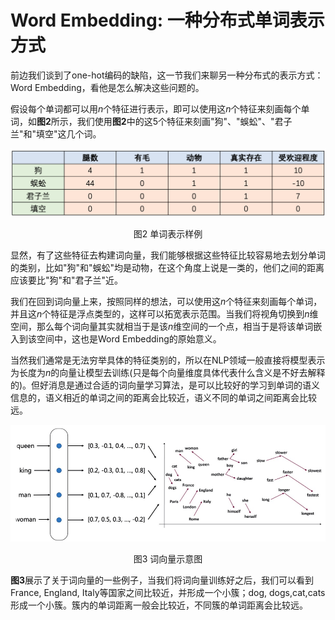 # Word Embedding: 一种分布式单词表示方式

前边我们谈到了one-hot编码的缺陷，这一节我们来聊另一种分布式的表示方式：Word Embedding，看他是怎么解决这些问题的。

假设每个单词都可以用$n$个特征进行表示，即可以使用这$n$个特征来刻画每个单词，如**图2**所示，我们使用**图2**中的这5个特征来刻画"狗"、"蜈蚣"、"君子兰"和"填空"这几个词。

![image-20210430155522371](https://raw.githubusercontent.com/1649759610/images_for_blog/master/image-20210430155522371.png)

<center>图2 单词表示样例</center>

显然，有了这些特征去构建词向量，我们能够根据这些特征比较容易地去划分单词的类别，比如"狗"和"蜈蚣"均是动物，在这个角度上说是一类的，他们之间的距离应该要比"狗"和"君子兰"近。

我们在回到词向量上来，按照同样的想法，可以使用这$n$个特征来刻画每个单词，并且这$n$个特征是浮点类型的，这样可以拓宽表示范围。当我们将视角切换到$n$维空间，那么每个词向量其实就相当于是该$n$维空间的一个点，相当于是将该单词嵌入到该空间中，这也是Word Embedding的原始意义。

当然我们通常是无法穷举具体的特征类别的，所以在NLP领域一般直接将模型表示为长度为$n$的向量让模型去训练(只是每个向量维度具体代表什么含义是不好去解释的)。但好消息是通过合适的词向量学习算法，是可以比较好的学习到单词的语义信息的，语义相近的单词之间的距离会比较近，语义不同的单词之间距离会比较远。

![image-20210430162141027](https://raw.githubusercontent.com/1649759610/images_for_blog/master/image-20210430162141027.png)

<center>图3 词向量示意图 </center>

**图3**展示了关于词向量的一些例子，当我们将词向量训练好之后，我们可以看到France, England, Italy等国家之间比较近，并形成一个小簇；dog, dogs,cat,cats形成一个小簇。簇内的单词距离一般会比较近，不同簇的单词距离会比较远。
